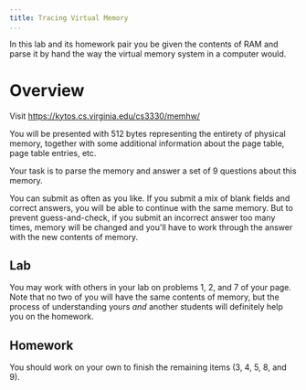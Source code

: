 ```yaml
---
title: Tracing Virtual Memory
...
```


In this lab and its homework pair you be given the contents of RAM and parse it by hand the way the virtual memory system in a computer would.

# Overview

Visit <https://kytos.cs.virginia.edu/cs3330/memhw/>

You will be presented with 512 bytes representing the entirety of physical memory,
together with some additional information about the page table, page table entries, etc.

Your task is to parse the memory and answer a set of 9 questions about this memory.

You can submit as often as you like. If you submit a mix of blank fields and correct answers, you will be able to continue with the same memory. But to prevent guess-and-check, if you submit an incorrect answer too many times, memory will be changed and you'll have to work through the answer with the new contents of memory.

## Lab

You may work with others in your lab on problems 1, 2, and 7 of your page.
Note that no two of you will have the same contents of memory, but the process of understanding yours *and* another students will definitely help you on the homework.

## Homework

You should work on your own to finish the remaining items (3, 4, 5, 8, and 9).

